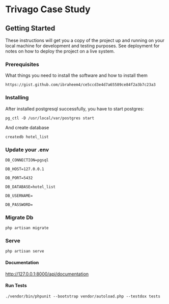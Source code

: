 # Trivago Case Study

## Getting Started

These instructions will get you a copy of the project up and running on your local machine for development and testing purposes. See deployment for notes on how to deploy the project on a live system.

### Prerequisites

What things you need to install the software and how to install them

```
https://gist.github.com/ibraheem4/ce5ccd3e4d7a65589ce84f2a3b7c23a3
```

### Installing

After installed postgresql successfully, you have to start postgres:

```pg_ctl -D /usr/local/var/postgres start```

And create database

```createdb hotel_list```

### Update your .env

```DB_CONNECTION=pgsql```

```DB_HOST=127.0.0.1```

```DB_PORT=5432```

```DB_DATABASE=hotel_list```

```DB_USERNAME=```

```DB_PASSWORD=```

### Migrate Db
```php artisan migrate```

### Serve
```php artisan serve```

#### Documentation

http://127.0.0.1:8000/api/documentation

#### Run Tests

 ```./vendor/bin/phpunit --bootstrap vendor/autoload.php --testdox tests```






